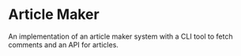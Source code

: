 # Article Maker
An implementation of an article maker system with a CLI tool to fetch comments and an API for articles.
